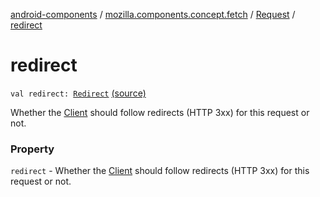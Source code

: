[android-components](../../index.md) / [mozilla.components.concept.fetch](../index.md) / [Request](index.md) / [redirect](./redirect.md)

# redirect

`val redirect: `[`Redirect`](-redirect/index.md) [(source)](https://github.com/mozilla-mobile/android-components/blob/master/components/concept/fetch/src/main/java/mozilla/components/concept/fetch/Request.kt#L38)

Whether the [Client](../-client/index.md) should follow redirects (HTTP 3xx) for this request or not.

### Property

`redirect` - Whether the [Client](../-client/index.md) should follow redirects (HTTP 3xx) for this request or not.